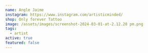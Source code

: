 ```yaml
---
name: Angle Jaime
instagram: https://www.instagram.com/artisticminded/
shop: Only forever Tattoo
image: /assets/images/screenshot-2024-03-01-at-2.12.28 pm.png
tags:
  - artist
active: true
featured: false
---
```

